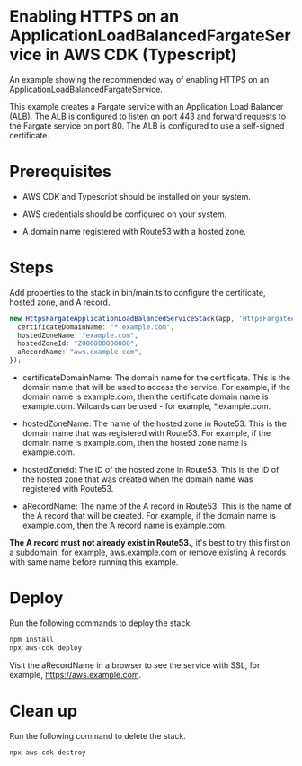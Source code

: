 # Enabling HTTPS on an ApplicationLoadBalancedFargateService in AWS CDK (Typescript)
An example showing the recommended way of enabling HTTPS on an ApplicationLoadBalancedFargateService.

This example creates a Fargate service with an Application Load Balancer (ALB). The ALB is configured to listen on port 443 and forward requests to the Fargate service on port 80. The ALB is configured to use a self-signed certificate. 


# Prerequisites
- AWS CDK and Typescript should be installed on your system.

- AWS credentials should be configured on your system.

- A domain name registered with Route53 with a hosted zone.

# Steps
Add properties to the stack in bin/main.ts to configure the certificate, hosted zone, and A record.
```typescript
new HttpsFargateApplicationLoadBalancedServiceStack(app, 'HttpsFargateApplicationLoadBalancedServiceStack', {
  certificateDomainName: "*.example.com",
  hostedZoneName: "example.com",
  hostedZoneId: "Z000000000000",
  aRecordName: "aws.example.com",
});
```

 - certificateDomainName: The domain name for the certificate. This is the domain name that will be used to access the service. For example, if the domain name is example.com, then the certificate domain name is example.com. Wilcards can be used - for example, *.example.com.

- hostedZoneName: The name of the hosted zone in Route53. This is the domain name that was registered with Route53. For example, if the domain name is example.com, then the hosted zone name is example.com.

- hostedZoneId: The ID of the hosted zone in Route53. This is the ID of the hosted zone that was created when the domain name was registered with Route53. 

- aRecordName: The name of the A record in Route53. This is the name of the A record that will be created. For example, if the domain name is example.com, then the A record name is example.com. 

**The A record must not already exist in Route53.**, it's best to try this first on a subdomain, for example, aws.example.com or remove existing A records with same name before running this example.

# Deploy
Run the following commands to deploy the stack.
```bash
npm install
npx aws-cdk deploy
```

Visit the aRecordName in a browser to see the service with SSL, for example, https://aws.example.com.

# Clean up
Run the following command to delete the stack.
```bash
npx aws-cdk destroy
```